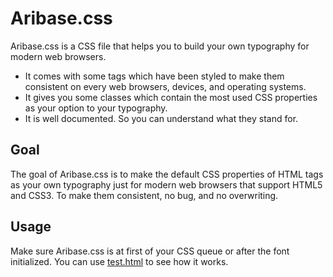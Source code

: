 Aribase.css
=======

Aribase.css is a CSS file that helps you to build your own typography for modern web browsers.

* It comes with some tags which have been styled to make them consistent on every web browsers, devices, and operating systems.
* It gives you some classes which contain the most used CSS properties as your option to your typography.
* It is well documented. So you can understand what they stand for.

## Goal

The goal of Aribase.css is to make the default CSS properties of HTML tags as your own typography just for modern web browsers that support HTML5 and CSS3. To make them consistent, no bug, and no overwriting.

## Usage

Make sure Aribase.css is at first of your CSS queue or after the font initialized. You can use [test.html](http://aristorinjuang.github.io) to see how it works.
